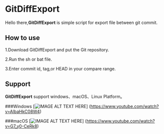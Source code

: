 # GitDiffExport

Hello there,**GitDiffExport** is simple script for export file between git commit.

## How to use
1.Download GitDiffExport and put the Git repository.

2.Run the sh or bat file.

3.Enter commit id, tag,or HEAD in your compare range.


## Support
**GitDiffExport** support windows、macOS、Linux Platform。


###Windows
[![IMAGE ALT TEXT HERE](https://img.youtube.com/vi/AlbaHkC08W4/0.jpg)]
(https://www.youtube.com/watch?v=AlbaHkC08W4)

###macOS
 [![IMAGE ALT TEXT HERE](https://img.youtube.com/vi/G7_y0-CeRk8/0.jpg)]
(https://www.youtube.com/watch?v=G7_y0-CeRk8)